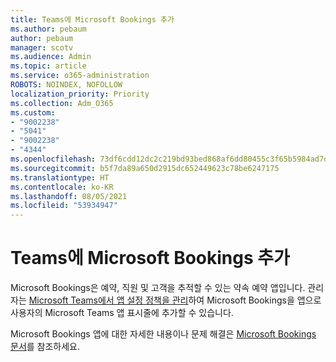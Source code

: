 ```yaml
---
title: Teams에 Microsoft Bookings 추가
ms.author: pebaum
author: pebaum
manager: scotv
ms.audience: Admin
ms.topic: article
ms.service: o365-administration
ROBOTS: NOINDEX, NOFOLLOW
localization_priority: Priority
ms.collection: Adm_O365
ms.custom:
- "9002238"
- "5041"
- "9002238"
- "4344"
ms.openlocfilehash: 73df6cdd12dc2c219bd93bed868af6dd80455c3f65b5984ad7dbc65682b54bf2
ms.sourcegitcommit: b5f7da89a650d2915dc652449623c78be6247175
ms.translationtype: HT
ms.contentlocale: ko-KR
ms.lasthandoff: 08/05/2021
ms.locfileid: "53934947"
---
```

# <a name="adding-bookings-to-teams"></a>Teams에 Microsoft Bookings 추가

Microsoft Bookings은 예약, 직원 및 고객을 추적할 수 있는 약속 예약 앱입니다. 관리자는 [Microsoft Teams에서 앱 설정 정책을 관리](https://docs.microsoft.com/microsoftteams/teams-app-setup-policies)하여 Microsoft Bookings을 앱으로 사용자의 Microsoft Teams 앱 표시줄에 추가할 수 있습니다.

Microsoft Bookings 앱에 대한 자세한 내용이나 문제 해결은 [Microsoft Bookings 문서](https://docs.microsoft.com/microsoft-365/bookings/bookings-faq)를 참조하세요.
